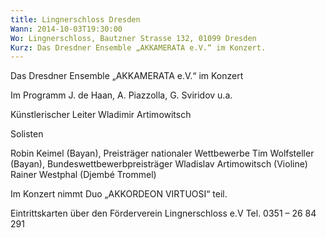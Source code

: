 ```yaml
---
title: Lingnerschloss Dresden
Wann: 2014-10-03T19:30:00
Wo: Lingnerschloss, Bautzner Strasse 132, 01099 Dresden
Kurz: Das Dresdner Ensemble „AKKAMERATA e.V.“ im Konzert.
---
```


Das Dresdner Ensemble „AKKAMERATA e.V.“ im Konzert

Im Programm J. de Haan, A. Piazzolla, G. Sviridov u.a.


Künstlerischer Leiter
Wladimir Artimowitsch


Solisten

Robin Keimel (Bayan), Preisträger nationaler Wettbewerbe
Tim Wolfsteller (Bayan), Bundeswettbewerbpreisträger
Wladislav Artimowitsch (Violine)
Rainer Westphal (Djembé Trommel) 

Im Konzert nimmt Duo „AKKORDEON VIRTUOSI“ teil.

Eintrittskarten über den Förderverein Lingnerschloss e.V 
Tel. 0351 – 26 84 291